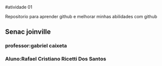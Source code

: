 #atividade 01

Repositorio para aprender github e melhorar minhas abilidades com github

## Senac joinville

### professor:gabriel caixeta

### Aluno:Rafael Cristiano Ricetti Dos Santos

